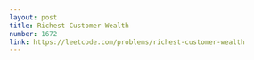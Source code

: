 ```yaml
---
layout: post
title: Richest Customer Wealth
number: 1672
link: https://leetcode.com/problems/richest-customer-wealth
---
```

